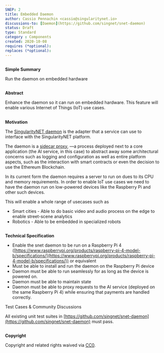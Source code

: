 ```yaml
---
SNEP: 2
title: Embedded Daemon
author: Cassio Pennachin <cassio@singularitynet.io>
discussions-to: [Daemon](https://github.com/singnet/snet-daemon)
status: Draft
type: Standard
category : Components
created: 2020-10-08
requires (*optional): 
replaces (*optional): 
---
```


##
**Simple Summary**

Run the daemon on embedded hardware

##
**Abstract**

Enhance the daemon so it can run on embedded hardware. This feature will enable various Internet of Things (IoT) use cases.

##
**Motivation**

The [SingularityNET daemon](https://github.com/singnet/snet-daemon) is the adapter that a service can use to interface with the SingularityNET platform.

The daemon is a [sidecar proxy](https://docs.microsoft.com/en-us/azure/architecture/patterns/sidecar), —a process deployed next to a core application (the AI service, in this case) to abstract away some architectural concerns such as logging and configuration as well as entire platform aspects, such as the interaction with smart contracts or even the decision to use the Ethereum Blockchain.

In its current form the daemon requires a server to run on dues to its CPU and memory requirements. In order to enable IoT use cases we need to have the daemon run on low-powered devices like the Raspberry Pi and other such devices. 

This will enable a whole range of usecases such as

*   Smart cities - Able to do basic video and audio process on the edge to enable street-scene analytics
*   Robotics - Able to be embedded in specialized robots

##
**Technical Specification**

*   Enable the snet daemon to be run on a Raspberry Pi 4 ([https://www.raspberrypi.org/products/raspberry-pi-4-model-b/specifications/](https://www.raspberrypi.org/products/raspberry-pi-4-model-b/specifications/)) or equivalent
*   Must be able to install and run the daemon on the Raspberry Pi device
*   Daemon must be able to run seamlessly for as long as the device is powered on.
*   Daemon must be able to maintain state 
*   Daemon must be able to proxy requests to the AI service (deployed on the same Raspberry Pi 4) while ensuring that payments are handled correctly.


 Test Cases & Community Discussions

All existing unit test suites in [https://github.com/singnet/snet-daemon](https://github.com/singnet/snet-daemon) must pass.

##
 **Copyright**

Copyright and related rights waived via [CC0](https://creativecommons.org/publicdomain/zero/1.0/).
